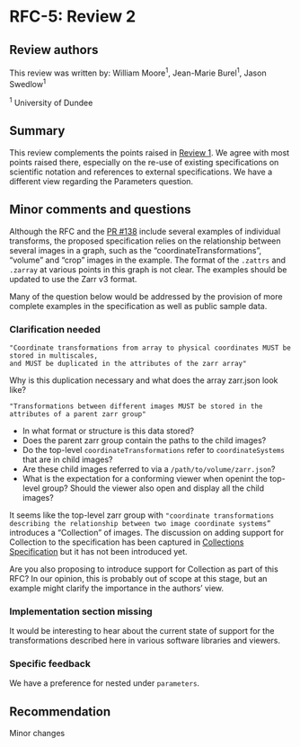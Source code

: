 # RFC-5: Review 2

## Review authors
This review was written by: William Moore<sup>1</sup>, Jean-Marie Burel<sup>1</sup>, Jason Swedlow<sup>1</sup>

<sup>1</sup> University of Dundee

## Summary

This review complements the points raised in [Review 1](https://ngff.openmicroscopy.org/rfc/5/reviews/1/index.html).
We agree with most points raised there, especially on the re-use of existing specifications on scientific
notation and references to external specifications. We have a different view regarding the
Parameters question.

## Minor comments and questions

Although the RFC and the [PR #138](https://github.com/me/ngff/pull/138) include several examples of
individual transforms, the proposed specification relies on the relationship between several images in a graph,
such as the “coordinateTransformations”, “volume” and “crop” images in the example. The format of the
`.zattrs` and `.zarray` at various points in this graph is not clear. The examples should be updated
to use the Zarr v3 format.

Many of the question below would be addressed by the provision of more complete examples in the
specification as well as public sample data.

### Clarification needed

    "Coordinate transformations from array to physical coordinates MUST be stored in multiscales,
    and MUST be duplicated in the attributes of the zarr array"

Why is this duplication necessary and what does the array zarr.json look like?

    "Transformations between different images MUST be stored in the attributes of a parent zarr group"

 - In what format or structure is this data stored?
 - Does the parent zarr group contain the paths to the child images?
 - Do the top-level `coordinateTransformations` refer to `coordinateSystems` that are in child images? 
 - Are these child images referred to via a `/path/to/volume/zarr.json`?
 - What is the expectation for a conforming viewer when openint the top-level group? Should the viewer also open and display all the child images?

It seems like the top-level zarr group with `"coordinate transformations describing the relationship between two image coordinate systems”`
introduces a “Collection” of images. The discussion on adding support for Collection to the specification
has been captured in [Collections Specification](https://github.com/ome/ngff/issues/31) but it has not been introduced yet.

Are you also proposing to introduce support for Collection as part of this RFC? In our opinion, this is probably out of scope at this stage, but an example might clarify the importance in the authors’ view.

### Implementation section missing

It would be interesting to hear about the current state of support for the transformations described here in various
software libraries and viewers.

### Specific feedback

We have a preference for nested under `parameters`.

## Recommendation

Minor changes
